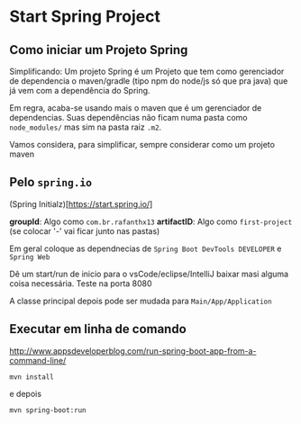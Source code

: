 # Start Spring Project

## Como iniciar um Projeto Spring

Simplificando: Um projeto Spring é um Projeto que tem como gerenciador de dependencia o maven/gradle (tipo npm do node/js só que pra java) que já vem com a dependência do Spring. 

Em regra, acaba-se usando mais o maven que é um gerenciador de dependencias. Suas dependências não ficam numa pasta como `node_modules/` mas sim na pasta raiz `.m2`.

Vamos considera, para simplificar, sempre considerar como um projeto maven

## Pelo `spring.io`

(Spring Initialz)[https://start.spring.io/]

**groupId**: Algo como `com.br.rafanthx13`
**artifactID**: Algo como `first-project` (se colocar '-' vai ficar junto nas pastas)

Em geral coloque as dependnecias de `Spring Boot DevTools DEVELOPER` e `Spring Web`

Dê um start/run de inicio para o vsCode/eclipse/IntelliJ baixar masi alguma coisa necessária. Teste na porta 8080

A classe principal depois pode ser mudada para `Main/App/Application`

## Executar em linha de comando

http://www.appsdeveloperblog.com/run-spring-boot-app-from-a-command-line/

`mvn install`

e depois

`mvn spring-boot:run`
